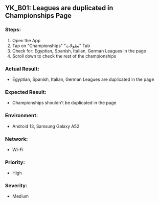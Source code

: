 ## YK_B01: Leagues are duplicated in Championships Page

### Steps:
1. Open the App
2. Tap on "Championships" "بطولات" Tab
3. Check for: Egyptian, Spanish, Italian, German Leagues in the page
4. Scroll down to check the rest of the championships

### Actual Result:
- Egyptian, Spanish, Italian, German Leagues are duplicated in the page

### Expected Result:
- Championships shouldn't be duplicated in the page

### Environment:
- Android 13, Samsung Galaxy A52

### Network:
- Wi-Fi

### Priority: 
- High

### Severity:
- Medium


